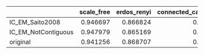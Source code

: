 |                     |   scale_free |   erdos_renyi |   connected_cave_man |   barabasi |
|:--------------------|-------------:|--------------:|---------------------:|-----------:|
| IC_EM_Saito2008     |     0.946697 |      0.866824 |             0.933701 |   0.90975  |
| IC_EM_NotContiguous |     0.947979 |      0.865169 |             0.927709 |   0.900689 |
| original            |     0.941256 |      0.868707 |             0.932154 |   0.910174 |